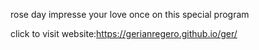 rose day
impresse your love once on this special program

click to visit website:https://gerianregero.github.io/ger/
